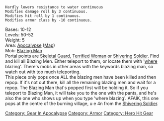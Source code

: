 `Hardly lowers resistance to water continuous`  
`Modifies damage roll by 3 continuous.`  
`Modifies hit roll by 1 continuous.`  
`Modifies armor class by -10 continuous.`

Bases: 10-12  
Levels: 50-52  
Weight: 5  
Area: [Apocalypse](:Category:_Apocalypse "wikilink")
([Map](Apocalypse_Map "wikilink"))  
Mob: [Blazing Man](Blazing_Man "wikilink")  
Portal points are [Skeletal Guard](Skeletal_Guard "wikilink"),
[Terrified Woman](Terrified_Woman "wikilink") or [Shivering
Soldier](Shivering_Soldier "wikilink"). Find and kill all Blazing Men.
Either teleport to them, or locate them with '[where](Where "wikilink")
blazing'. There's mobs in other areas with the keywords blazing man, so
watch out with too much teleporting.  
This piece only pops once ALL the blazing men have been killed and then
repop. If it's not out there, kill all the remaining blazing men and
wait for a repop. The Blazing Man that's popped first will be holding
it. So if you teleport to Blazing Man, it will take you to the one with
the pants, and he's also the one who shows up when you type 'where
blazing'. AFAIK, this one pops at the centre of the burning village, u e
4n from the [Shivering Soldier](Shivering_Soldier "wikilink").

[Category: Gear In Apocalypse](Category:_Gear_In_Apocalypse "wikilink")
[Category: Armor](Category:_Armor "wikilink") [Category: Hero Hit
Gear](Category:_Hero_Hit_Gear "wikilink")
